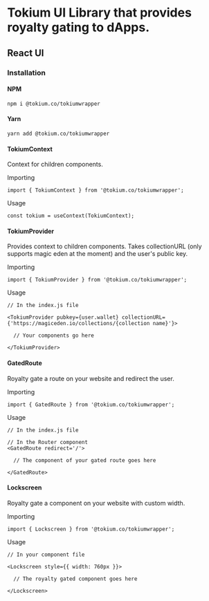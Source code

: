 # Tokium UI Library that provides royalty gating to dApps.

## React UI

### Installation

#### NPM

```
npm i @tokium.co/tokiumwrapper
```

#### Yarn

```
yarn add @tokium.co/tokiumwrapper
```

#### TokiumContext

Context for children components.

Importing
```
import { TokiumContext } from '@tokium.co/tokiumwrapper';
```
Usage
```
const tokium = useContext(TokiumContext);
```

#### TokiumProvider

Provides context to children components. Takes collectionURL (only supports magic eden at the moment) and the user's public key.

Importing
```
import { TokiumProvider } from '@tokium.co/tokiumwrapper';
```
Usage
```
// In the index.js file

<TokiumProvider pubkey={user.wallet} collectionURL={'https://magiceden.io/collections/{collection name}'}>

  // Your components go here
  
</TokiumProvider>
```

#### GatedRoute

Royalty gate a route on your website and redirect the user.

Importing
```
import { GatedRoute } from '@tokium.co/tokiumwrapper';
```
Usage
```
// In the index.js file

// In the Router component
<GatedRoute redirect='/'>

  // The component of your gated route goes here
  
</GatedRoute>
```

#### Lockscreen

Royalty gate a component on your website with custom width.

Importing
```
import { Lockscreen } from '@tokium.co/tokiumwrapper';
```
Usage
```
// In your component file

<Lockscreen style={{ width: 760px }}>

  // The royalty gated component goes here
  
</Lockscreen>
```
